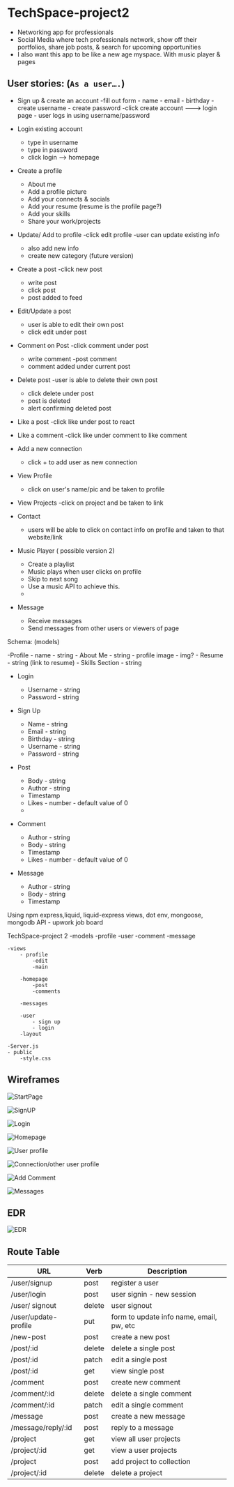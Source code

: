 # TechSpace-project2

- Networking app for professionals
- Social Media where tech professionals network, show off their portfolios, share job posts, & search for upcoming opportunities
- I also want this app to be like a new age myspace. With music player & pages 



## User stories: (`As a user….`)

- Sign up & create an account
    -fill out form
        - name
        - email
        - birthday
        - create username
        - create password
    -click create account ---> login page
        - user logs in using username/password

- Login existing account
    - type in username
    - type in password
    - click login --> homepage

- Create a profile
    - About me 
    - Add a profile picture
    - Add your connects & socials
    - Add your resume (resume is the profile page?)
    - Add your skills
    - Share your work/projects

- Update/ Add to profile
    -click edit profile
    -user can update existing info
    - also add new info
    - create new category (future version)

- Create a post
    -click new post
    - write post
    - click post
    - post added to feed


- Edit/Update a post
    - user is able to edit their own post
    - click edit under post



- Comment on Post
    -click comment under post
    - write comment
    -post comment
    - comment added under current post


- Delete post
    -user is able to delete their own post
    - click delete under post
    - post is deleted
    - alert confirming deleted post


- Like a post
    -click like under post to react 

- Like a comment
    -click like under comment to like comment

- Add a new connection
    - click + to add user as new connection

- View Profile
    - click on user's name/pic and be taken to profile

- View Projects 
    -click on project and be taken to link 

- Contact
    - users will be able to click on contact info on profile and taken to that website/link


- Music Player ( possible version 2)
    - Create a playlist
    - Music plays when user clicks on profile
    - Skip to next song
    - Use a music API to achieve this.
    - 
- Message 
    - Receive messages
    - Send messages from other users or viewers of page



Schema: (models)

-Profile 
	- name - string
	- About Me - string
	- profile image - img?
	- Resume - string (link to resume)
	- Skills Section - string

- Login
    - Username - string
    - Password - string


- Sign Up
    - Name - string
    - Email - string
    - Birthday - string
    - Username - string
    - Password - string
	

- Post
    - Body - string
    - Author - string
    - Timestamp
    - Likes - number - default value of 0
    - 

- Comment
    - Author  - string
    - Body - string
    - Timestamp
    - Likes - number - default value of 0 


- Message
    - Author  - string
    - Body - string
    - Timestamp



Using 
npm express,liquid, liquid-express views, dot env, mongoose, mongodb
API - upwork job board


TechSpace-project 2
    -models
        -profile
        -user
        -comment
        -message

    -views
        - profile
            -edit
            -main

        -homepage
            -post
            -comments
        
        -messages
        
        -user
            - sign up
            - login
        -layout

    -Server.js
    - public
        -style.css



## Wireframes

![StartPage](https://i.imgur.com/98AovRB.png)

![SignUP](https://i.imgur.com/O2CuFlC.png)

![Login](https://i.imgur.com/tAzLC8y.png)

![Homepage](https://i.imgur.com/hEAU8hX.png)

![User profile](https://i.imgur.com/pCOWAo2.png)

![Connection/other user profile](https://i.imgur.com/V7GulgI.png)

![Add Comment](https://i.imgur.com/ikyYyZA.png)

![Messages](https://i.imgur.com/okUQW4i.png)



## EDR
![EDR](https://i.imgur.com/iHcq4W6.png)


## Route Table

| URL | Verb | Description|
|-----|------|------------|
| /user/signup |post | register a user |
| /user/login | post | user signin - new session |
| /user/ signout | delete | user signout |
| /user/update-profile| put |form to update info name, email, pw, etc|
| /new-post| post | create a new post|
| /post/:id | delete | delete a single post |
| /post/:id | patch | edit a single post |
| /post/:id | get | view single post |
| /comment | post | create new comment |
| /comment/:id | delete| delete a single comment |
| /comment/:id | patch | edit a single comment |
| /message | post | create a new message |
| /message/reply/:id | post | reply to a message |
| /project | get | view all user projects |
| /project/:id | get | view a user projects |
| /project | post | add project to collection|
| /project/:id | delete | delete a project



